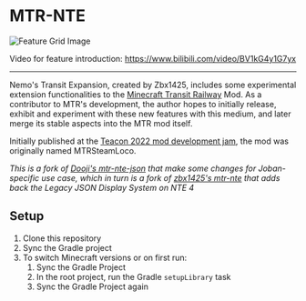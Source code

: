 # MTR-NTE


![Feature Grid Image](https://www.zbx1425.cn/nautilus/mtr-nte/img/featgrid.jpg)

Video for feature introduction: https://www.bilibili.com/video/BV1kG4y1G7yx

---
Nemo's Transit Expansion, created by Zbx1425, includes some experimental extension functionalities to the [Minecraft Transit Railway](https://github.com/jonafanho/Minecraft-Transit-Railway) Mod. As a contributor to MTR's development, the author hopes to initially release, exhibit and experiment with these new features with this medium, and later merge its stable aspects into the MTR mod itself.

Initially published at the [Teacon 2022 mod development jam](https://teacon.cn), the mod was originally named MTRSteamLoco.

*This is a fork of [Dooji's mtr-nte-json](https://github.com/dooji2/mtr-nte-json) that make some changes for Joban-specific use case, which in turn is a fork of [zbx1425's mtr-nte](https://github.com/zbx1425/mtr-nte) that adds back the Legacy JSON Display System on NTE 4*

## Setup

1. Clone this repository
2. Sync the Gradle project
3. To switch Minecraft versions or on first run:
   1. Sync the Gradle Project
   2. In the root project, run the Gradle `setupLibrary` task
   3. Sync the Gradle Project again
